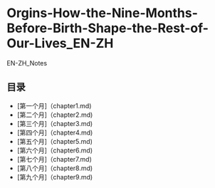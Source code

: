 # Orgins-How-the-Nine-Months-Before-Birth-Shape-the-Rest-of-Our-Lives_EN-ZH

EN-ZH_Notes

## 目录



- [第一个月]（chapter1.md)
- [第二个月]（chapter2.md)
- [第三个月]（chapter3.md)
- [第四个月]（chapter4.md)
- [第五个月]（chapter5.md)
- [第六个月]（chapter6.md)
- [第七个月]（chapter7.md)
- [第八个月]（chapter8.md)
- [第九个月]（chapter9.md)

